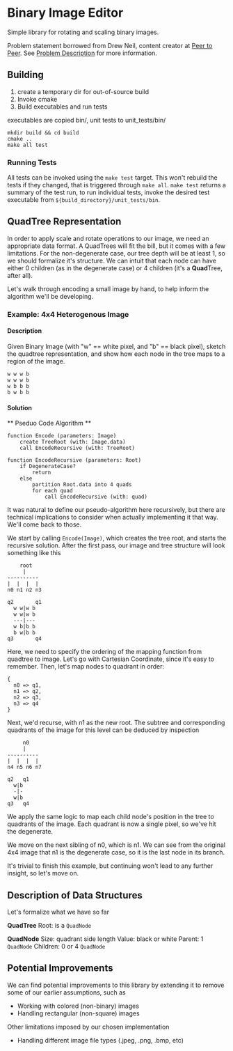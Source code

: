 # Binary Image Editor
Simple library for rotating and scaling binary images.

Problem statement borrowed from Drew Neil, content creator at
[Peer to Peer](http://peertopeer.io/videos/7-paul-battley/). See [Problem Description](problem_statement.pdf) for more
information.

## Building
1. create a temporary dir for out-of-source build
2. Invoke cmake
3. Build executables and run tests

executables are copied bin/, unit tests to unit_tests/bin/

```
mkdir build && cd build
cmake ..
make all test
```

### Running Tests
All tests can be invoked using the `make test` target. This won't rebuild the tests if they changed, that is triggered
through `make all`. `make test` returns a summary of the test run, to run individual tests, invoke the desired test
executable from `${build_directory}/unit_tests/bin`.

## QuadTree Representation
In order to apply scale and rotate operations to our image, we need an appropriate data format. A QuadTrees will fit the
bill, but it comes with a few limitations.
For the non-degenerate case, our tree depth will be at least 1, so we should formalize it's structure. We can intuit
that each node can have either 0 children (as in the degenerate case) or 4 children (it's a **Quad**Tree, after all).

Let's walk through encoding a small image by hand, to help inform the algorithm we'll be developing.

### Example: 4x4 Heterogenous Image
#### Description
Given Binary Image (with "w" == white pixel, and  "b" == black pixel), sketch the quadtree representation, and show how
each node in the tree maps to a region of the image.

```
w w w b
w w w b
w b b b
b w b b
```

#### Solution
** Pseduo Code Algorithm **
```
function Encode (parameters: Image)
    create TreeRoot (with: Image.data)
    call EncodeRecursive (with: TreeRoot)

function EncodeRecursive (parameters: Root)
    if DegenerateCase?
        return
    else
        partition Root.data into 4 quads
        for each quad
            call EncodeRecursive (with: quad)
```

It was natural to define our pseudo-algorithm here recursively, but there are technical implications to consider when
actually implementing it that way. We'll come back to those.

We start by calling `Encode(Image)`, which creates the tree root, and starts the recursive solution. After the first
pass, our image and tree structure will look something like this

```
    root
     |
----------
|  |  |  |
n0 n1 n2 n3

q2       q1
  w w|w b
  w w|w b
  ---|---
  w b|b b
  b w|b b
q3       q4
```

Here, we need to specify the ordering of the mapping function from quadtree to image. Let's go with Cartesian
Coordinate, since it's easy to remember. Then, let's map nodes to quadrant in order:

```
{
  n0 => q1,
  n1 => q2,
  n2 => q3,
  n3 => q4
}
```

Next, we'd recurse, with n1 as the new root. The subtree and corresponding quadrants of the image for this level can be
deduced by inspection

```
     n0
     |
----------
|  |  |  |
n4 n5 n6 n7

q2   q1
  w|b
  -|-
  w|b
q3   q4
```

We apply the same logic to map each child node's position in the tree to quadrants of the image. Each quadrant is now
a single pixel, so we've hit the degenerate.

We move on the next sibling of n0, which is n1. We can see from the original 4x4 image that n1 is the
degenerate case, so it is the last node in its branch.

It's trivial to finish this example, but continuing won't lead to any further insight, so let's move on.

## Description of Data Structures
Let's formalize what we have so far

**QuadTree**
Root: is a `QuadNode`

**QuadNode**
Size: quadrant side length
Value: black or white
Parent: 1 `QuadNode`
Children: 0 or 4 `QuadNode`

## Potential Improvements
We can find potential improvements to this library by extending it to remove
some of our earlier assumptions, such as

* Working with colored (non-binary) images
* Handling rectangular (non-square) images

Other limitations imposed by our chosen implementation

* Handling different image file types (.jpeg, .png, .bmp, etc)
